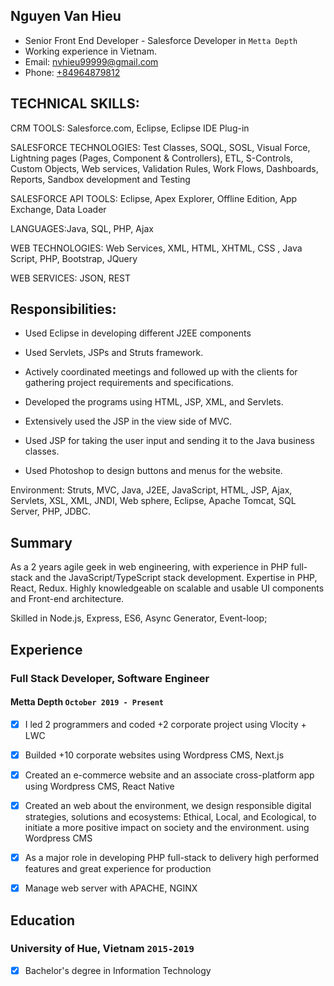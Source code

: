 ## Nguyen Van Hieu

* Senior Front End Developer - Salesforce Developer in `Metta Depth`
* Working experience in Vietnam.
* Email: [nvhieu99999@gmail.com](mailto:nvhieu99999@gmail.com)
* Phone: [+84964879812](tel:+84964879812)


## TECHNICAL SKILLS:

CRM TOOLS: Salesforce.com, Eclipse, Eclipse IDE Plug-in

SALESFORCE TECHNOLOGIES: Test Classes, SOQL, SOSL, Visual Force, Lightning pages (Pages, Component & Controllers), ETL, S-Controls, Custom Objects, Web services, Validation Rules, Work Flows, Dashboards, Reports, Sandbox development and Testing

SALESFORCE API TOOLS: Eclipse, Apex Explorer, Offline Edition, App Exchange, Data Loader

LANGUAGES:Java, SQL, PHP, Ajax

WEB TECHNOLOGIES: Web Services, XML, HTML, XHTML, CSS , Java Script, PHP,  Bootstrap, JQuery

WEB SERVICES: JSON, REST


## Responsibilities:

- Used Eclipse in developing different J2EE components

- Used Servlets, JSPs and Struts framework.

- Actively coordinated meetings and followed up with the clients for gathering project requirements and specifications.
    
- Developed the programs using HTML, JSP, XML, and Servlets.

- Extensively used the JSP in the view side of MVC.

- Used JSP for taking the user input and sending it to the Java business classes.

- Used Photoshop to design buttons and menus for the website.


Environment: Struts, MVC, Java, J2EE, JavaScript, HTML, JSP, Ajax, Servlets, XSL, XML, JNDI, Web sphere, Eclipse, Apache Tomcat, SQL Server, PHP, JDBC.

## Summary

As a 2 years agile geek in web engineering, with experience in PHP full-stack and the JavaScript/TypeScript stack development.
Expertise in PHP, React, Redux. Highly knowledgeable on scalable and usable UI components and Front-end architecture.

Skilled in Node.js, Express, ES6, Async Generator, Event-loop;

## Experience

### **Full Stack Developer, Software Engineer**
#### Metta Depth `October 2019 - Present`
- [x] I led 2 programmers and coded +2 corporate project using Vlocity + LWC
- [x] Builded +10 corporate websites using Wordpress CMS, Next.js
- [x] Created an e-commerce website and an associate cross-platform app using Wordpress CMS, React Native
- [x] Created an web about the environment, we design responsible digital strategies, solutions and ecosystems: Ethical, Local, and Ecological, to initiate a more positive impact on society and the environment. using Wordpress CMS
- [x] As a major role in developing PHP full-stack to delivery high performed features and great experience for production
- [x] Manage web server with APACHE, NGINX


## Education

### University of Hue, Vietnam `2015-2019`
- [x] Bachelor's degree in Information Technology
